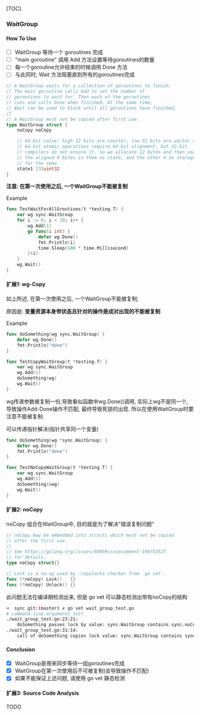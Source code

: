 [TOC]

### WaitGroup

#### How To Use

- [ ] WaitGroup 等待一个 goroutines 完成
- [ ] "main goroutine"  调用 Add 方法设置等待goroutines的数量
- [ ] 每一个goroutine允许结束的时候调用 Done 方法
- [ ] 与此同时, Wait 方法阻塞直到所有的goroutines完成

~~~go
// A WaitGroup waits for a collection of goroutines to finish.
// The main goroutine calls Add to set the number of
// goroutines to wait for. Then each of the goroutines
// runs and calls Done when finished. At the same time,
// Wait can be used to block until all goroutines have finished.
//
// A WaitGroup must not be copied after first use.
type WaitGroup struct {
	noCopy noCopy

	// 64-bit value: high 32 bits are counter, low 32 bits are waiter count.
	// 64-bit atomic operations require 64-bit alignment, but 32-bit
	// compilers do not ensure it. So we allocate 12 bytes and then use
	// the aligned 8 bytes in them as state, and the other 4 as storage
	// for the sema.
	state1 [3]uint32
}
~~~

**注意: 在第一次使用之后, 一个WaitGroup不能被复制**

Example

~~~go
func TestWaitForAllGroutines(t *testing.T) {
	var wg sync.WaitGroup
	for i := 0; i < 10; i++ {
		wg.Add(1)
		go func(i int) {
			defer wg.Done()
			fmt.Println(i)
			time.Sleep(100 * time.Millisecond)
		}(i)
	}
	wg.Wait()
}
~~~

#### 扩展1: wg-Copy

如上所述, 在第一次使用之后, 一个WaitGroup不能被复制; 

原因是: **变量资源本身带状态且针对的操作是成对出现的不能被复制**

Example

~~~go
func doSomething(wg sync.WaitGroup) {
	defer wg.Done()
	fmt.Println("done")
}

func TestCopyWaitGroup(t *testing.T) {
	var wg sync.WaitGroup
	wg.Add(1)
	doSomething(wg)
	wg.Wait()
}
~~~

wg传递参数被复制一份,导致看似函数中wg.Done()调用, 实际上wg不是同一个, 导致操作Add-Done操作不匹配, 最终导致死锁的出现. 所以在使用WaitGroup时要注意不能被复制. 

可以传递指针解决(指针共享同一个变量)

~~~go
func doSomething(wg *sync.WaitGroup) {
	defer wg.Done()
	fmt.Println("done")
}

func TestNoCopyWaitGroup(t *testing.T) {
	var wg sync.WaitGroup
	wg.Add(1)
	doSomething(&wg)
	wg.Wait()
}
~~~

#### 扩展2: noCopy

noCopy 组合在WaitGroup中, 目的就是为了解决"错误复制问题"

~~~go
// noCopy may be embedded into structs which must not be copied
// after the first use.
//
// See https://golang.org/issues/8005#issuecomment-190753527
// for details.
type noCopy struct{}

// Lock is a no-op used by -copylocks checker from `go vet`.
func (*noCopy) Lock()   {}
func (*noCopy) Unlock() {}
~~~

此问题无法在编译期检测出来, 但是 go vet 可以静态检测出带有noCopy的结构

~~~bash
➜  sync git:(master) ✗ go vet wait_group_test.go
# command-line-arguments_test
./wait_group_test.go:23:21: 
	doSomething passes lock by value: sync.WaitGroup contains sync.noCopy
./wait_group_test.go:31:14: 
	call of doSomething copies lock value: sync.WaitGroup contains sync.noCopy
~~~

#### Conclusion

- [x] WaitGroup是用来同步等待一组goroutines完成
- [x] WaitGroup在第一次使用后不可被复制(会导致操作不匹配)
- [x] 如果不能保证上述问题, 请使用 go vet 静态检测

#### 扩展3: Source Code Analysis

TODO